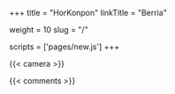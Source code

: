 +++
title = "HorKonpon"
linkTitle = "Berria"

weight = 10
slug = "/"

scripts = ['pages/new.js']
+++

{{< camera >}}

{{< comments >}}